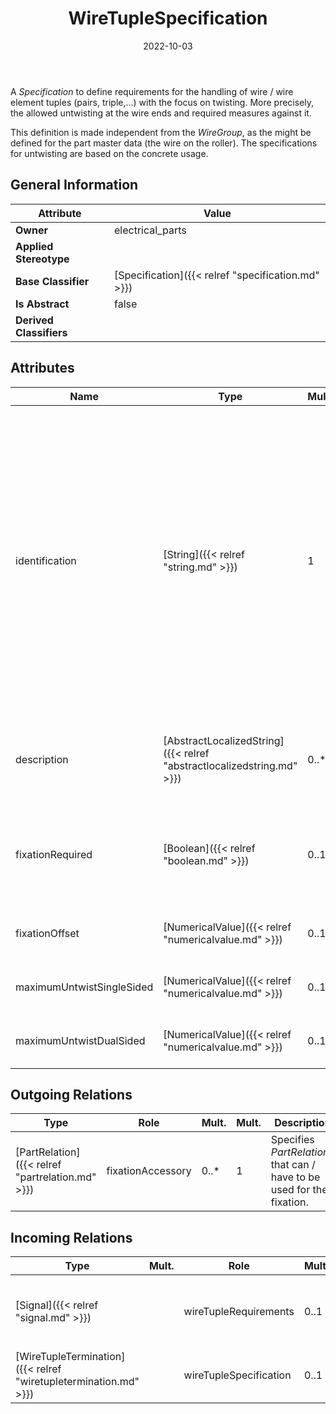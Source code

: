 ﻿---
title: WireTupleSpecification
toc: false
type: specs
date: "2022-10-03"
draft: false
specification: VEC
version: 2.0.1
documentType: "Recommendation"
elementType: Class
classes:
  - WireTupleSpecification
menu_name: vec-2.0.1
---
<p> A <i>Specification</i> to define requirements for the handling of wire / wire element tuples (pairs, triple,...) with the focus on twisting. More precisely, the allowed untwisting at the wire ends and required measures against it.      </p>      <p> This definition is made independent from the <i>WireGroup</i>, as the might be defined for the part master data (the wire on the roller). The specifications for untwisting are based on the concrete usage.      </p>

## General Information

| Attribute               | Value |
|-------------------------|-------|
| **Owner**               | electrical_parts |
| **Applied Stereotype**  |   |
| **Base Classifier**     | [Specification]({{< relref "specification.md" >}})<br/>  |
| **Is Abstract**         | false |
| **Derived Classifiers** |   |

## Attributes
|  Name  |  Type  |  Mult.  |  Description  |  Owning Classifier  |
|--------|--------|---------|---------------|--------------|
|identification | [String]({{< relref "string.md" >}}) | 1 | <p> Specifies a unique identification of the specification. The identification is guaranteed to be unique within the document containing the specification. For all VEC-documents a Specification-instance can be trusted to be identical if the DocumentVersion-instance is the same (see DocumentVersion) and the identification of the Specification is the same.      </p> | [Specification]({{< relref "specification.md" >}}) |
|description | [AbstractLocalizedString]({{< relref "abstractlocalizedstring.md" >}}) | 0..* | <p> Specifies additional, human readable information about the specification.      </p> | [Specification]({{< relref "specification.md" >}}) |
|fixationRequired | [Boolean]({{< relref "boolean.md" >}}) | 0..1 | Specifies if an implementation of this specification in a concrete harness required to define a fixation against untwisting of the wire ends. | [WireTupleSpecification]({{< relref "wiretuplespecification.md" >}}) |
|fixationOffset | [NumericalValue]({{< relref "numericalvalue.md" >}}) | 0..1 | The offset from the wire end, at which the fixation has to be placed. | [WireTupleSpecification]({{< relref "wiretuplespecification.md" >}}) |
|maximumUntwistSingleSided | [NumericalValue]({{< relref "numericalvalue.md" >}}) | 0..1 | Specifies the maximum untwist for one side. | [WireTupleSpecification]({{< relref "wiretuplespecification.md" >}}) |
|maximumUntwistDualSided | [NumericalValue]({{< relref "numericalvalue.md" >}}) | 0..1 | Specifies the maximum untwist for both sides together (A+B). | [WireTupleSpecification]({{< relref "wiretuplespecification.md" >}}) |

## Outgoing Relations
|    Type  |   Role   |   Mult.   |   Mult.   |   Description   |
|----------|----------|-----------|-----------|-----------------|
| [PartRelation]({{< relref "partrelation.md" >}}) | fixationAccessory | 0..* | 1 | Specifies <i>PartRelations</i> that can / have to be used for the fixation. |
##  Incoming Relations
|    Type  |   Mult.  |   Role    |   Mult.   |   Description  |
|----------|----------|-----------|-----------|----------------|
| [Signal]({{< relref "signal.md" >}}) |  | wireTupleRequirements | 0..1 | <p> Defines a requirement for wire tuples.      </p> |
| [WireTupleTermination]({{< relref "wiretupletermination.md" >}}) |  | wireTupleSpecification | 0..1 |  |
